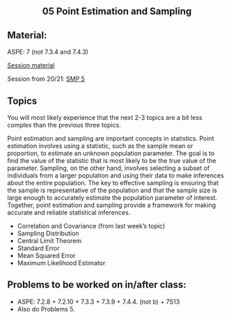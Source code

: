 <h2 align="center">05 Point Estimation and Sampling</h2>

## Material:

ASPE: 7 (not 7.3.4 and 7.4.3)

[Session material](https://viaucdk-my.sharepoint.com/:f:/g/personal/rib_viauc_dk/EnYOFBJCZ-hNtWAfipCS0pUB6xsNt8lOW1fDyq_l_vNqUg?e=YiyduS)

Session from 20/21: [SMP 5](https://youtu.be/ZBIyMSuUz_Y)

## Topics

You will most likely experience that the next 2-3 topics are a bit less complex than the previous three topics.

Point estimation and sampling are important concepts in statistics. Point estimation involves using a statistic, such as the sample mean or proportion, to estimate an unknown population parameter. The goal is to find the value of the statistic that is most likely to be the true value of the parameter. Sampling, on the other hand, involves selecting a subset of individuals from a larger population and using their data to make inferences about the entire population. The key to effective sampling is ensuring that the sample is representative of the population and that the sample size is large enough to accurately estimate the population parameter of interest. Together, point estimation and sampling provide a framework for making accurate and reliable statistical inferences.

- Correlation and Covariance (from last week’s topic)
- Sampling Distribution
- Central Limit Theorem
- Standard Error
- Mean Squared Error
- Maximum Likelihood Estimator


## Problems to be worked on in/after class:

- ASPE: 7.2.8 + 7.2.10 + 7.3.3 + 7.3.9 + 7.4.4. (not b) + 7S13
- Also do Problems 5.



